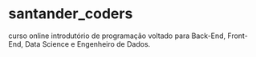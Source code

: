 # santander_coders
curso online introdutório de programação voltado para Back-End, Front-End, Data Science e Engenheiro de Dados.
